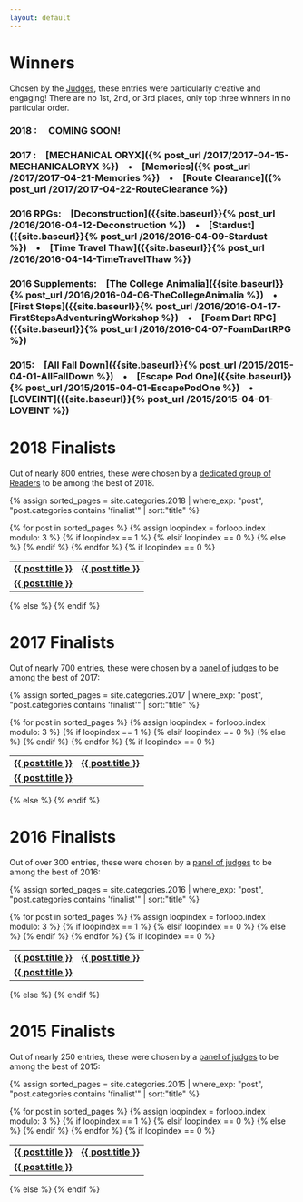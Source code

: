```yaml
---
layout: default
---
```


# Winners
Chosen by the [Judges]({{site.baseurl}}/judges), these entries were particularly creative and engaging! There are no 1st, 2nd, or 3rd places, only top three winners in no particular order.

### **2018** :&emsp; COMING SOON!

### **2017** :&emsp;[MECHANICAL ORYX]({% post_url /2017/2017-04-15-MECHANICALORYX %})&emsp;•&emsp;[Memories]({% post_url /2017/2017-04-21-Memories %})&emsp;•&emsp;[Route Clearance]({% post_url /2017/2017-04-22-RouteClearance %})

### **2016** RPGs:&emsp;[Deconstruction]({{site.baseurl}}{% post_url /2016/2016-04-12-Deconstruction %})&emsp;•&emsp;[Stardust]({{site.baseurl}}{% post_url /2016/2016-04-09-Stardust %})&emsp;•&emsp;[Time Travel Thaw]({{site.baseurl}}{% post_url /2016/2016-04-14-TimeTravelThaw %})
 
### **2016** Supplements:&emsp;[The College Animalia]({{site.baseurl}}{% post_url /2016/2016-04-06-TheCollegeAnimalia %})&emsp;•&emsp;[First Steps]({{site.baseurl}}{% post_url /2016/2016-04-17-FirstStepsAdventuringWorkshop %})&emsp;•&emsp;[Foam Dart RPG]({{site.baseurl}}{% post_url /2016/2016-04-07-FoamDartRPG %})

### **2015**:&emsp;[All Fall Down]({{site.baseurl}}{% post_url /2015/2015-04-01-AllFallDown %})&emsp;•&emsp;[Escape Pod One]({{site.baseurl}}{% post_url /2015/2015-04-01-EscapePodOne %})&emsp;•&emsp;[LOVEINT]({{site.baseurl}}{% post_url /2015/2015-04-01-LOVEINT %})

# 2018 Finalists

Out of nearly 800 entries, these were chosen by a [dedicated group of Readers]({{site.baseurl}}/readers) to be among the best of 2018.

{% assign sorted_pages = site.categories.2018 | where_exp: "post", "post.categories contains 'finalist'" | sort:"title" %}
<table>{% for post in sorted_pages %}
  {% assign loopindex = forloop.index | modulo: 3 %}
  {% if loopindex == 1 %}
    <tr><td id="entries"><strong><a href="{{ post.url }}">{{ post.title }}</a></strong></td>
  {% elsif loopindex == 0 %}
    <td id="entries"><strong><a href="{{ post.url }}">{{ post.title }}</a></strong></td></tr>
  {% else %}
    <td id="entries"><strong><a href="{{ post.url }}">{{ post.title }}</a></strong></td>
  {% endif %}
 {% endfor %}  
 {% if loopindex == 0 %}
    </table>
  {% else %}
    </tr></table>
  {% endif %}

# 2017 Finalists

Out of nearly 700 entries, these were chosen by a [panel of judges]({{site.baseurl}}/judges) to be among the best of 2017:

{% assign sorted_pages = site.categories.2017 | where_exp: "post", "post.categories contains 'finalist'" | sort:"title" %}
<table>{% for post in sorted_pages %}
  {% assign loopindex = forloop.index | modulo: 3 %}
  {% if loopindex == 1 %}
    <tr><td id="entries"><strong><a href="{{ post.url }}">{{ post.title }}</a></strong></td>
  {% elsif loopindex == 0 %}
    <td id="entries"><strong><a href="{{ post.url }}">{{ post.title }}</a></strong></td></tr>
  {% else %}
    <td id="entries"><strong><a href="{{ post.url }}">{{ post.title }}</a></strong></td>
  {% endif %}
 {% endfor %}  
 {% if loopindex == 0 %}
    </table>
  {% else %}
    </tr></table>
  {% endif %}

# 2016 Finalists

Out of over 300 entries, these were chosen by a [panel of judges]({{site.baseurl}}/judges) to be among the best of 2016:

{% assign sorted_pages = site.categories.2016 | where_exp: "post", "post.categories contains 'finalist'" | sort:"title" %}
<table>{% for post in sorted_pages %}
  {% assign loopindex = forloop.index | modulo: 3 %}
  {% if loopindex == 1 %}
    <tr><td id="entries"><strong><a href="{{ post.url }}">{{ post.title }}</a></strong></td>
  {% elsif loopindex == 0 %}
    <td id="entries"><strong><a href="{{ post.url }}">{{ post.title }}</a></strong></td></tr>
  {% else %}
    <td id="entries"><strong><a href="{{ post.url }}">{{ post.title }}</a></strong></td>
  {% endif %}
 {% endfor %}
   {% if loopindex == 0 %}
    </table>
  {% else %}
    </tr></table>
  {% endif %}

# 2015 Finalists

Out of nearly 250 entries, these were chosen by a [panel of judges]({{site.baseurl}}/judges) to be among the best of 2015:

{% assign sorted_pages = site.categories.2015 | where_exp: "post", "post.categories contains 'finalist'" | sort:"title" %}
<table>{% for post in sorted_pages %}
  {% assign loopindex = forloop.index | modulo: 3 %}
  {% if loopindex == 1 %}
    <tr><td id="entries"><strong><a href="{{ post.url }}">{{ post.title }}</a></strong></td>
  {% elsif loopindex == 0 %}
    <td id="entries"><strong><a href="{{ post.url }}">{{ post.title }}</a></strong></td></tr>
  {% else %}
    <td id="entries"><strong><a href="{{ post.url }}">{{ post.title }}</a></strong></td>
  {% endif %}
 {% endfor %}
   {% if loopindex == 0 %}
    </table>
  {% else %}
    </tr></table>
  {% endif %}
